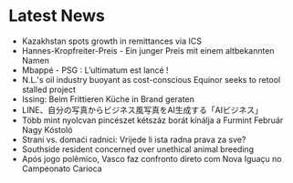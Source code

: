 # Latest News
-  Kazakhstan spots growth in remittances via ICS
-  Hannes-Kropfreiter-Preis - Ein junger Preis mit einem altbekannten Namen
-  Mbappé - PSG : L’ultimatum est lancé !
-  N.L.'s oil industry buoyant as cost-conscious Equinor seeks to retool stalled project
-  Issing: Beim Frittieren Küche in Brand geraten
-  LINE、自分の写真からビジネス風写真をAI生成する「AIビジネス」
-  Több mint nyolcvan pincészet kétszáz borát kínálja a Furmint Február Nagy Kóstoló
-  Strani vs. domaći radnici: Vrijede li ista radna prava za sve?
-  Southside resident concerned over unethical animal breeding
-  Após jogo polêmico, Vasco faz confronto direto com Nova Iguaçu no Campeonato Carioca
